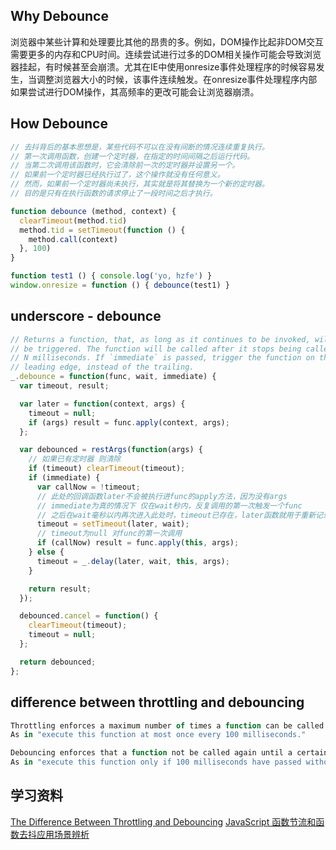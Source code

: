 ## Why Debounce
浏览器中某些计算和处理要比其他的昂贵的多。例如，DOM操作比起非DOM交互需要更多的内存和CPU时间。连续尝试进行过多的DOM相关操作可能会导致浏览器挂起，有时候甚至会崩溃。尤其在IE中使用onresize事件处理程序的时候容易发生，当调整浏览器大小的时候，该事件连续触发。在onresize事件处理程序内部如果尝试进行DOM操作，其高频率的更改可能会让浏览器崩溃。

## How Debounce
```javascript
// 去抖背后的基本思想是，某些代码不可以在没有间断的情况连续重复执行。
// 第一次调用函数，创建一个定时器，在指定的时间间隔之后运行代码。
// 当第二次调用该函数时，它会清除前一次的定时器并设置另一个。
// 如果前一个定时器已经执行过了，这个操作就没有任何意义。
// 然而，如果前一个定时器尚未执行，其实就是将其替换为一个新的定时器。
// 目的是只有在执行函数的请求停止了一段时间之后才执行。

function debounce (method, context) {
  clearTimeout(method.tid)
  method.tid = setTimeout(function () {
    method.call(context)
  }, 100)
}

function test1 () { console.log('yo, hzfe') }
window.onresize = function () { debounce(test1) }
```

## underscore - debounce
```javascript
// Returns a function, that, as long as it continues to be invoked, will not
// be triggered. The function will be called after it stops being called for
// N milliseconds. If `immediate` is passed, trigger the function on the
// leading edge, instead of the trailing.
_.debounce = function(func, wait, immediate) {
  var timeout, result;

  var later = function(context, args) {
    timeout = null;
    if (args) result = func.apply(context, args);
  };

  var debounced = restArgs(function(args) {
    // 如果已有定时器 则清除
    if (timeout) clearTimeout(timeout);
    if (immediate) {
      var callNow = !timeout;
      // 此处的回调函数later不会被执行进func的apply方法，因为没有args
      // immediate为真的情况下 仅在wait秒内，反复调用的第一次触发一个func
      // 之后在wait毫秒以内再次进入此处时，timeout已存在，later函数就用于重新记录新的定时器
      timeout = setTimeout(later, wait);
      // timeout为null 对func的第一次调用
      if (callNow) result = func.apply(this, args);
    } else {
      timeout = _.delay(later, wait, this, args);
    }

    return result;
  });

  debounced.cancel = function() {
    clearTimeout(timeout);
    timeout = null;
  };

  return debounced;
};
```

## difference between throttling and debouncing
```javascript
Throttling enforces a maximum number of times a function can be called over time.
As in "execute this function at most once every 100 milliseconds."

Debouncing enforces that a function not be called again until a certain amount of time has passed without it being called.
As in "execute this function only if 100 milliseconds have passed without it being called."
```

## 学习资料
[The Difference Between Throttling and Debouncing](https://css-tricks.com/the-difference-between-throttling-and-debouncing/)
[JavaScript 函数节流和函数去抖应用场景辨析](https://github.com/hanzichi/underscore-analysis/issues/20)